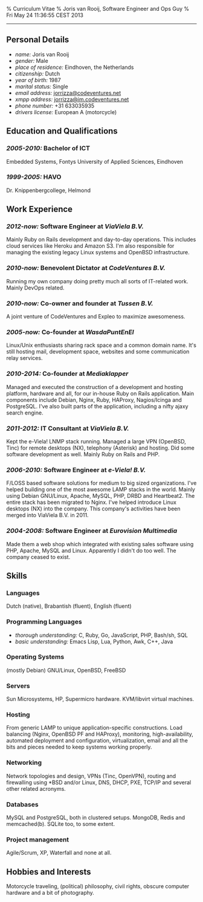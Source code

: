 % Curriculum Vitae
% Joris van Rooij, Software Engineer and Ops Guy
% Fri May 24 11:36:55 CEST 2013

---------------------------------------

## Personal Details ##

* *name:* Joris van Rooij
* *gender:* Male
* *place of residence:* Eindhoven, the Netherlands
* *citizenship:* Dutch
* *year of birth:* 1987
* *marital status:* Single
* *email address:* jorrizza@codeventures.net
* *xmpp address:* jorrizza@im.codeventures.net
* *phone number:* +31 633035935
* *drivers license:* European A (motorcycle)

## Education and Qualifications ##

### *2005-2010:* Bachelor of ICT ###

Embedded Systems, Fontys University of Applied Sciences, Eindhoven

### *1999-2005:* HAVO ###

Dr. Knippenbergcollege, Helmond

## Work Experience ##

### *2012-now:* Software Engineer at *ViaViela B.V.* ###

Mainly Ruby on Rails development and day-to-day operations. This includes cloud
services like Heroku and Amazon S3. I'm also responsible for managing the
existing legacy Linux systems and OpenBSD infrastructure.

### *2010-now:* Benevolent Dictator at *CodeVentures B.V.* ###

Running my own company doing pretty much all sorts of IT-related work. Mainly
DevOps related.

### *2010-now:* Co-owner and founder at *Tussen B.V.* ###

A joint venture of CodeVentures and Expleo to maximize awesomeness.

### *2005-now:* Co-founder at *WasdaPuntEnEl* ###

Linux/Unix enthusiasts sharing rack space and a common domain name. It's still
hosting mail, development space, websites and some communication relay services.

### *2010-2014:* Co-founder at *Mediaklapper* ###

Managed and executed the construction of a development and hosting platform,
hardware and all, for our in-house Ruby on Rails application. Main components
include Debian, Nginx, Ruby, HAProxy, Nagios/Icinga and PostgreSQL. I've also
built parts of the application, including a nifty ajaxy search engine.

### *2011-2012:* IT Consultant at *ViaViela B.V.* ###

Kept the e-Viela! LNMP stack running. Managed a large VPN (OpenBSD, Tinc) for
remote desktops (NX), telephony (Asterisk) and hosting. Did some software
development as well. Mainly Ruby on Rails and PHP.

### *2006-2010:* Software Engineer at *e-Viela! B.V.* ###

F/LOSS based software solutions for medium to big sized organizations. I've
helped building one of the most awesome LAMP stacks in the world. Mainly using
Debian GNU/Linux, Apache, MySQL, PHP, DRBD and Heartbeat2. The entire stack has
been migrated to Nginx. I've helped introduce Linux desktops (NX) into the
company. This company's activities have been merged into ViaViela B.V. in 2011.

### *2004-2008:* Software Engineer at *Eurovision Multimedia* ###

Made them a web shop which integrated with existing sales software using PHP,
Apache, MySQL and Linux. Apparently I didn't do too well. The company ceased to
exist.

## Skills ##

### Languages ###

Dutch (native), Brabantish (fluent), English (fluent)

### Programming Languages ###

* *thorough understanding:*
  C, Ruby, Go, JavaScript, PHP, Bash/sh, SQL
* *basic understanding:*
  Emacs Lisp, Lua, Python, Awk, C++, Java

### Operating Systems ###

(mostly Debian) GNU/Linux, OpenBSD, FreeBSD

### Servers ###

Sun Microsystems, HP, Supermicro hardware. KVM/libvirt virtual machines.

### Hosting ###

From generic LAMP to unique application-specific constructions. Load balancing
(Nginx, OpenBSD PF and HAProxy), monitoring, high-availability, automated
deployment and configuration, virtualization, email and all the bits and pieces
needed to keep systems working properly.

### Networking ###

Network topologies and design, VPNs (Tinc, OpenVPN), routing and firewalling
using *BSD and/or Linux, DNS, DHCP, PXE, TCP/IP and several other related
acronyms.

### Databases ###

MySQL and PostgreSQL, both in clustered setups. MongoDB, Redis and
memcached(b). SQLite too, to some extent.

### Project management ###

Agile/Scrum, XP, Waterfall and none at all.

## Hobbies and Interests ##

Motorcycle traveling, (political) philosophy, civil rights, obscure computer
hardware and a bit of photography.
